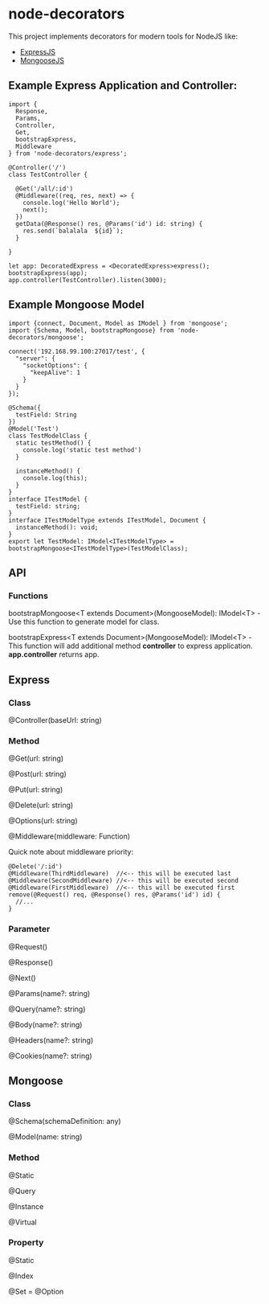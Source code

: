 # node-decorators

This project implements decorators for modern tools for NodeJS like:
- [ExpressJS]
- [MongooseJS]

## Example Express Application and Controller:
```
import {
  Response,
  Params,
  Controller,
  Get,
  bootstrapExpress,
  Middleware
} from 'node-decorators/express';

@Controller('/')
class TestController {

  @Get('/all/:id')
  @Middleware((req, res, next) => {
    console.log('Hello World');
    next();
  })
  getData(@Response() res, @Params('id') id: string) {
    res.send(`balalala  ${id}`);
  }

}

let app: DecoratedExpress = <DecoratedExpress>express();
bootstrapExpress(app);
app.controller(TestController).listen(3000);
```

## Example Mongoose Model
```
import {connect, Document, Model as IModel } from 'mongoose';
import {Schema, Model, bootstrapMongoose} from 'node-decorators/mongoose';

connect('192.168.99.100:27017/test', {
  "server": {
    "socketOptions": {
      "keepAlive": 1
    }
  }
});

@Schema({
  testField: String
})
@Model('Test')
class TestModelClass {
  static testMethod() {
    console.log('static test method')
  }
  
  instanceMethod() {
    console.log(this);
  }
}
interface ITestModel {
  testField: string;
}
interface ITestModelType extends ITestModel, Document {
  instanceMethod(): void;
}
export let TestModel: IModel<ITestModelType> = bootstrapMongoose<ITestModelType>(TestModelClass);

```

## API

### Functions

bootstrapMongoose\<T extends Document\>(MongooseModel): IModel\<T\> -
Use this function to generate model for class.

bootstrapExpress\<T extends Document\>(MongooseModel): IModel\<T\> - 
This function will add additional method **controller** to express application.
**app.controller** returns app.

## Express

### Class
@Controller(baseUrl: string)

### Method
@Get(url: string)

@Post(url: string)

@Put(url: string)

@Delete(url: string)

@Options(url: string)

@Middleware(middleware: Function)

Quick note about middleware priority:
```
@Delete('/:id')
@Middleware(ThirdMiddleware)  //<-- this will be executed last
@Middleware(SecondMiddleware) //<-- this will be executed second
@Middleware(FirstMiddleware)  //<-- this will be executed first
remove(@Request() req, @Response() res, @Params('id') id) {
  //...
}
```

### Parameter
@Request()

@Response()

@Next()

@Params(name?: string)

@Query(name?: string)

@Body(name?: string)

@Headers(name?: string)

@Cookies(name?: string)

## Mongoose

### Class
@Schema(schemaDefinition: any)

@Model(name: string)

### Method

@Static

@Query

@Instance

@Virtual

### Property

@Static

@Index

@Set = @Option

[ExpressJS]:http://expressjs.com
[MongooseJS]:http://mongoosejs.com
